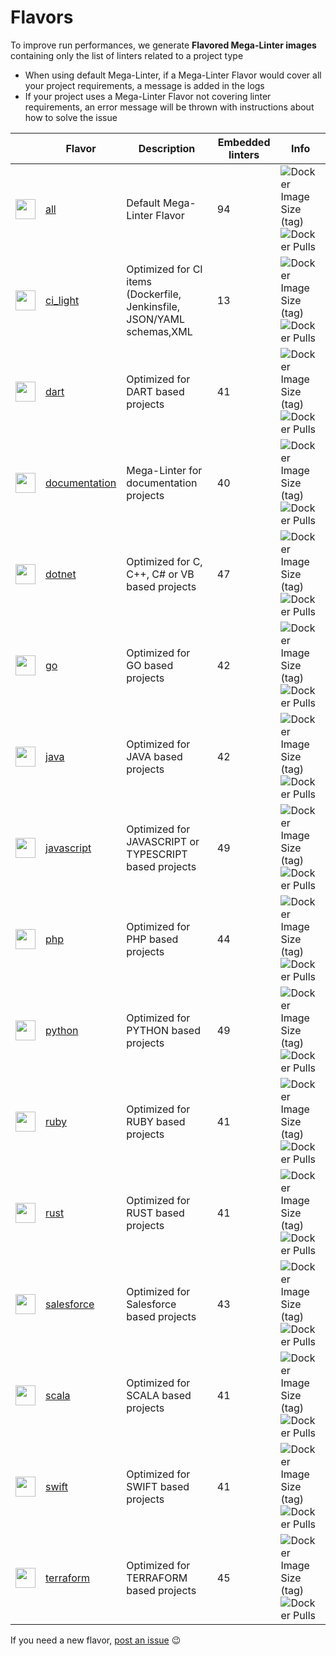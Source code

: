 <!-- markdownlint-disable MD013 -->
<!-- Generated by .automation/build.py, please do not update manually -->
<!-- flavors-section-start -->

# Flavors

To improve run performances, we generate **Flavored Mega-Linter images** containing only the list of linters related to a project type

- When using default Mega-Linter, if a Mega-Linter Flavor would cover all your project requirements, a message is added in the logs
- If your project uses a Mega-Linter Flavor not covering linter requirements, an error message will be thrown with instructions about how to solve the issue

<!-- flavors-table-start -->
| <!-- -->                                                                                                                                                 | Flavor                                                 | Description                                                            | Embedded linters | Info                                                                                                                                                                                                 |
|----------------------------------------------------------------------------------------------------------------------------------------------------------|--------------------------------------------------------|------------------------------------------------------------------------|------------------|------------------------------------------------------------------------------------------------------------------------------------------------------------------------------------------------------|
| <img src="https://github.com/megalinter/megalinter/raw/main/docs/assets/images/mega-linter-square.png" alt="" height="32px" class="megalinter-icon"></a> | [all](https://megalinter.github.io/supported-linters/) | Default Mega-Linter Flavor                                             | 94               | ![Docker Image Size (tag)](https://img.shields.io/docker/image-size/megalinter/megalinter/v5) ![Docker Pulls](https://img.shields.io/docker/pulls/megalinter/megalinter)                             |
| <img src="https://github.com/megalinter/megalinter/raw/main/docs/assets/icons/ci_light.ico" alt="" height="32px" class="megalinter-icon"></a>            | [ci_light](flavors/ci_light.md#readme)                 | Optimized for CI items (Dockerfile, Jenkinsfile, JSON/YAML schemas,XML | 13               | ![Docker Image Size (tag)](https://img.shields.io/docker/image-size/megalinter/megalinter-ci_light/v5) ![Docker Pulls](https://img.shields.io/docker/pulls/megalinter/megalinter-ci_light)           |
| <img src="https://github.com/megalinter/megalinter/raw/main/docs/assets/icons/dart.ico" alt="" height="32px" class="megalinter-icon"></a>                | [dart](flavors/dart.md#readme)                         | Optimized for DART based projects                                      | 41               | ![Docker Image Size (tag)](https://img.shields.io/docker/image-size/megalinter/megalinter-dart/v5) ![Docker Pulls](https://img.shields.io/docker/pulls/megalinter/megalinter-dart)                   |
| <img src="https://github.com/megalinter/megalinter/raw/main/docs/assets/icons/documentation.ico" alt="" height="32px" class="megalinter-icon"></a>       | [documentation](flavors/documentation.md#readme)       | Mega-Linter for documentation projects                                 | 40               | ![Docker Image Size (tag)](https://img.shields.io/docker/image-size/megalinter/megalinter-documentation/v5) ![Docker Pulls](https://img.shields.io/docker/pulls/megalinter/megalinter-documentation) |
| <img src="https://github.com/megalinter/megalinter/raw/main/docs/assets/icons/dotnet.ico" alt="" height="32px" class="megalinter-icon"></a>              | [dotnet](flavors/dotnet.md#readme)                     | Optimized for C, C++, C# or VB based projects                          | 47               | ![Docker Image Size (tag)](https://img.shields.io/docker/image-size/megalinter/megalinter-dotnet/v5) ![Docker Pulls](https://img.shields.io/docker/pulls/megalinter/megalinter-dotnet)               |
| <img src="https://github.com/megalinter/megalinter/raw/main/docs/assets/icons/go.ico" alt="" height="32px" class="megalinter-icon"></a>                  | [go](flavors/go.md#readme)                             | Optimized for GO based projects                                        | 42               | ![Docker Image Size (tag)](https://img.shields.io/docker/image-size/megalinter/megalinter-go/v5) ![Docker Pulls](https://img.shields.io/docker/pulls/megalinter/megalinter-go)                       |
| <img src="https://github.com/megalinter/megalinter/raw/main/docs/assets/icons/java.ico" alt="" height="32px" class="megalinter-icon"></a>                | [java](flavors/java.md#readme)                         | Optimized for JAVA based projects                                      | 42               | ![Docker Image Size (tag)](https://img.shields.io/docker/image-size/megalinter/megalinter-java/v5) ![Docker Pulls](https://img.shields.io/docker/pulls/megalinter/megalinter-java)                   |
| <img src="https://github.com/megalinter/megalinter/raw/main/docs/assets/icons/javascript.ico" alt="" height="32px" class="megalinter-icon"></a>          | [javascript](flavors/javascript.md#readme)             | Optimized for JAVASCRIPT or TYPESCRIPT based projects                  | 49               | ![Docker Image Size (tag)](https://img.shields.io/docker/image-size/megalinter/megalinter-javascript/v5) ![Docker Pulls](https://img.shields.io/docker/pulls/megalinter/megalinter-javascript)       |
| <img src="https://github.com/megalinter/megalinter/raw/main/docs/assets/icons/php.ico" alt="" height="32px" class="megalinter-icon"></a>                 | [php](flavors/php.md#readme)                           | Optimized for PHP based projects                                       | 44               | ![Docker Image Size (tag)](https://img.shields.io/docker/image-size/megalinter/megalinter-php/v5) ![Docker Pulls](https://img.shields.io/docker/pulls/megalinter/megalinter-php)                     |
| <img src="https://github.com/megalinter/megalinter/raw/main/docs/assets/icons/python.ico" alt="" height="32px" class="megalinter-icon"></a>              | [python](flavors/python.md#readme)                     | Optimized for PYTHON based projects                                    | 49               | ![Docker Image Size (tag)](https://img.shields.io/docker/image-size/megalinter/megalinter-python/v5) ![Docker Pulls](https://img.shields.io/docker/pulls/megalinter/megalinter-python)               |
| <img src="https://github.com/megalinter/megalinter/raw/main/docs/assets/icons/ruby.ico" alt="" height="32px" class="megalinter-icon"></a>                | [ruby](flavors/ruby.md#readme)                         | Optimized for RUBY based projects                                      | 41               | ![Docker Image Size (tag)](https://img.shields.io/docker/image-size/megalinter/megalinter-ruby/v5) ![Docker Pulls](https://img.shields.io/docker/pulls/megalinter/megalinter-ruby)                   |
| <img src="https://github.com/megalinter/megalinter/raw/main/docs/assets/icons/rust.ico" alt="" height="32px" class="megalinter-icon"></a>                | [rust](flavors/rust.md#readme)                         | Optimized for RUST based projects                                      | 41               | ![Docker Image Size (tag)](https://img.shields.io/docker/image-size/megalinter/megalinter-rust/v5) ![Docker Pulls](https://img.shields.io/docker/pulls/megalinter/megalinter-rust)                   |
| <img src="https://github.com/megalinter/megalinter/raw/main/docs/assets/icons/salesforce.ico" alt="" height="32px" class="megalinter-icon"></a>          | [salesforce](flavors/salesforce.md#readme)             | Optimized for Salesforce based projects                                | 43               | ![Docker Image Size (tag)](https://img.shields.io/docker/image-size/megalinter/megalinter-salesforce/v5) ![Docker Pulls](https://img.shields.io/docker/pulls/megalinter/megalinter-salesforce)       |
| <img src="https://github.com/megalinter/megalinter/raw/main/docs/assets/icons/scala.ico" alt="" height="32px" class="megalinter-icon"></a>               | [scala](flavors/scala.md#readme)                       | Optimized for SCALA based projects                                     | 41               | ![Docker Image Size (tag)](https://img.shields.io/docker/image-size/megalinter/megalinter-scala/v5) ![Docker Pulls](https://img.shields.io/docker/pulls/megalinter/megalinter-scala)                 |
| <img src="https://github.com/megalinter/megalinter/raw/main/docs/assets/icons/swift.ico" alt="" height="32px" class="megalinter-icon"></a>               | [swift](flavors/swift.md#readme)                       | Optimized for SWIFT based projects                                     | 41               | ![Docker Image Size (tag)](https://img.shields.io/docker/image-size/megalinter/megalinter-swift/v5) ![Docker Pulls](https://img.shields.io/docker/pulls/megalinter/megalinter-swift)                 |
| <img src="https://github.com/megalinter/megalinter/raw/main/docs/assets/icons/terraform.ico" alt="" height="32px" class="megalinter-icon"></a>           | [terraform](flavors/terraform.md#readme)               | Optimized for TERRAFORM based projects                                 | 45               | ![Docker Image Size (tag)](https://img.shields.io/docker/image-size/megalinter/megalinter-terraform/v5) ![Docker Pulls](https://img.shields.io/docker/pulls/megalinter/megalinter-terraform)         |
<!-- flavors-table-end -->

If you need a new flavor, [post an issue](https://github.com/megalinter/megalinter/issues) :wink:


<!-- flavors-section-end -->
